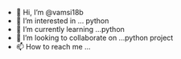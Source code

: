- 👋 Hi, I’m @vamsi18b
- 👀 I’m interested in ... python
- 🌱 I’m currently learning ...python
- 💞️ I’m looking to collaborate on ...python project
- 📫 How to reach me ...

<!---
vamsi18b/vamsi18b is a ✨ special ✨ repository because its `README.md` (this file) appears on your GitHub profile.
You can click the Preview link to take a look at your changes.
--->
